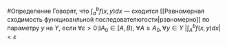 #Определение 
Говорят, что $\int_a^b f(x,y)dx$ — сходится [[Равномерная сходимость функциоанльной последователюгости|равномерно]] по параметру $y$ на $Y$, если $\forall\varepsilon>0\exists A_0\in[A,B),\ \forall A\geq A_0, \forall y \in Y\ |\int_A^bf(x,y)dx|<\varepsilon$
